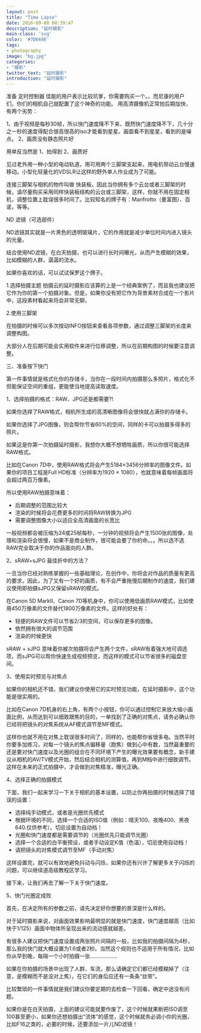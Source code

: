 ```yaml
---
layout: post
title: "Time Lapse"
date: 2016-09-08 08:39:47
description: "延时摄影"
main-class: 'svg'
color: '#7D669E'
tags:
- photography
image: "bg.jpg"
categories:
- "摄影"
twitter_text: "延时摄影"
introduction: "延时摄影"
---
```


准备
定时控制器
佳能的用户表示比较坑爹，你需要购买一个。。而尼康的用户们，你们的相机自己就配置了这个神奇的功能。
用高清摄像机正常拍后期加快，有两个劣势：

1、由于视频是每秒30帧，所以快门速度降不下来、既然快门速度降不下，几十分之一秒的速度得配合很高很高的iso才能看到星星。画面看不到星星，看到的是噪点。
2、画质没有静态照片好

用单反当然是
1、拍得到
2、画质好

见过老外用一种小型的电动轨道，用可用两个三脚架支起来，用电机带动云台慢速移动。小型化轻量化的VDSLR让这样的野外单人作业成为了可能。

连接三脚架与相机的物件叫做 快装板。因此当你拥有多个云台或者三脚架的时候，请尽量购买采用同样快装板结构的云台或三脚架，这样，你就不用在固定相机，调整位置上耽误很多时间了。比较知名的牌子有：Manfrotto（曼富图）、百诺，等等。

ND 滤镜（可选部件）

ND滤镜其实就是一片黑色的透明玻璃片，它的作用就是减少单位时间内进入镜头的光量。

结合使用ND滤镜，在白天拍摄，也可以进行长时间曝光，从而产生模糊的效果，比如模糊的人群，潺潺的流水。

如果你喜欢的话，可以试试保罗这个牌子。

1.选择拍摄主题
拍摄云的延时摄影应该算的上是一个经典案例了，而且我也建议把它作为你的第一个拍摄对象。但是，如果你没有把它作为背景素材合成在一个影片中，这段素材看起来将会非常无聊。

2.使用三脚架

在拍摄的时候可以多次按动INFO按钮来查看各项参数，通过调整三脚架的长度来调整构图。

大部分人在后期可能会实用软件来进行位移调整，所以在前期构图的时候要注意调整。

三、准备按下快门

第一件事情就是格式化你的存储卡，当你在一段时间内拍摄那么多照片，格式化不但能保证空间的重组，更能使当地提高读取速度。

1、选择拍摄的格式：RAW、JPG还是都需要?!

如果你选择了RAW格式，相机所生成的高清晰图像将会很快就占满你的存储卡。

如果你选择了JPG图像，则会帮你节省60%的空间，同样的卡可以拍摄多得多的照片。

如果这是你第一次拍摄延时摄影，我想你大概不想牺牲画质，所以你很可能选择RAW格式。

比如在Canon 7D中，使用RAW格式将会产生5184×3456分辨率的图像文件。如果你的项目工程是Full HD标准（分辨率为1920 × 1080），也就意味着每帧画面将会超过两百万像素。

所以使用RAW拍摄意味着：

- 后期调整的范围比较大
- 渲染的时候将会花费更多的时间将RAW转换为JPG
-  需要调整图像大小以适应全高清画面的长宽比

一般视频都会被压缩为24或25帧每秒，一分钟的视频将会产生1500张的图像，处理和渲染将会很慢，如果不是商业制作，很可能会要了你的命。。。所以选不选RAW完全取决于你的作品面向的人群。

2、sRAW+sJPG 最佳折中的方法？

一旦当你已经对熟练掌握的一些基础理论，在创作中，你将会对作品的质量有更高的要求，因此，为了又有一个好的画质，有不会严重拖慢后期制作的速度，我们建议使用即拍摄sJPG又保留sRAW的模式。

在Canon 5D MarkII、Canon 7D等机身中，你可以使用低画质RAW模式，比如使用450万像素的文件替代1800万像素的文件。这样的好处有：

- 轻便的RAW文件可以节省2/3的空间，可以保存更多的图像。
-  依然拥有很大的调节范围
- 渲染的时候更快

sRAW + sJPG 意味着你被次拍摄将会产生两个文件，sRAW有着强大地可调选项，而sJPG可以帮你快速生成视频预览，而这样的模式可以节省很多的磁盘空间。


3、使用实时预览与对焦点

如果你的相机还不错，我们建议你使用它的实时预览功能，在延时摄影中，这个功能是很实用的。

比如在Canon 7D机身的右上角，有两个小按钮，你可以通过控制它来放大缩小画面比例，从而达到可以细致跟焦的目的，一单找到了正确的对焦点，请务必确认你已经将把镜头的对焦系统从AF模式调节至MF模式。

这样你也就不用在对焦上耽误很多时间了，同样的，也能帮你省很多电。当然平时你要多加练习，对每一个镜头的焦点偏移量（跑焦）做到心中有数，当然最重要的还是要对快门速度以及光圈的组合在不同环境下产生的曝光效果要有概念，新手建议从相机的AV/TV模式开始，然后结合相机的测算值，再到M档中进行细致调节。这样在未来的正式拍摄中，才会做到对焦精准，曝光正确。


4、选择正确的拍摄模式

下面，我们一起来学习一下关于相机的基本设置，以防止你再拍摄的时候选择了错误的设置：

- 选择纯手动模式，或者是光圈优先模式
-  根据环境的不同，选择一个合适的ISO值（例如：晴天100、夜晚400、黑夜640.仅供参考）。切忌设置为自动档！
- 光圈和快门速度都是需要调节的（光圈优先只能调节光圈）
- 选择一个合适的白平衡预设，或者手动设定K值（色温），切忌使用自动档！
- 请把镜头的对焦模式调节至MF（手动对焦）

这样设置完，就可以有效地避免抖动与闪烁，如果你还有兴许了解更多关于闪烁的问题，可以继续道高级教程区学习。

接下来，让我们再去了解一下关于快门速度。


5、快门光圈定成败

首先，在决定所有的参数之前，请先决定好你想要的景深是什么样的。

对于延时摄影来说，对画面效果影响最明显的就是快门速度，快门速度越高（比如快于1/125）画面中物体所呈现出来的流动感就越差。

有很多人建议把快门速度设置成两张照片间隔的一般，比如我的拍摄间隔为4秒，那么我的快门就大概设置为1.6或者2秒。当然这个规则也不适用于所有情况，比如你从早到晚，每隔一个小时拍摄一张………………

如果在你拍摄的场景中出现了人群、车流，那么请确定它们都已经模糊掉了（注意，是模糊而不是没对上焦）。在它们的身后应还有一条条“丝带”。

比较繁琐的一件事情就是我们建议你要定期的去检查一下回看，确定中途没有问题。

如果你是在白天拍摄，上面的建议可能就要作废了，这个时候就果断把ISO调至100甚至更小，如果你还想拍摄出“流体”的感觉，这个时候就务必调小你的光圈，比如F16之类的，必要的时候，还要添加一片儿ND滤镜！